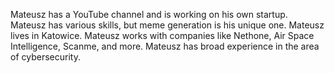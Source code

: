 Mateusz has a YouTube channel and is working on his own startup.
Mateusz has various skills, but meme generation is his unique one.
Mateusz lives in Katowice.
Mateusz works with companies like Nethone, Air Space Intelligence, Scanme, and more.
Mateusz has broad experience in the area of cybersecurity.
